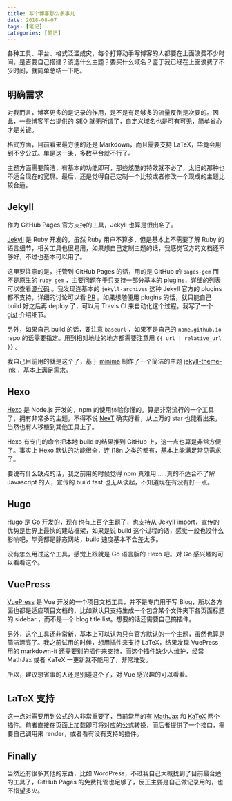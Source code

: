 ```yaml
---
title: 写个博客那么多事儿
date: 2018-08-07
tags: [笔记]
categories: [笔记]
---
```


各种工具、平台、格式泛滥成灾，每个打算动手写博客的人都要在上面浪费不少时间。是否要自己搭建？该选什么主题？要买什么域名？鉴于我已经在上面浪费了不少时间，就简单总结一下吧。

<!-- more -->

## 明确需求

对我而言，博客更多的是记录的作用，是不是有足够多的流量反倒是次要的。因此，一些博客平台提供的 SEO 就无所谓了，自定义域名也是可有可无，简单省心才是关键。

格式方面，目前看来最方便的还是 Markdown，而且需要支持 LaTeX，毕竟会用到不少公式。单是这一条，多数平台就不行了。

主题方面需要简洁，有基本的功能即可，那些炫酷的特效就不必了，太旧的那种也不适合现在的宽屏。最后，还是觉得自己定制一个比较或者修改一个现成的主题比较合适。

## Jekyll

作为 GitHub Pages 官方支持的工具，Jekyll 也算是很出名了。

[Jekyll](https://jekyllrb.com/) 是 Ruby 开发的，虽然 Ruby 用户不算多，但是基本上不需要了解 Ruby 的语言细节，相关工具也很易用，如果想自己定制主题的话，我感觉官方的文档还不够好，不过也基本可以用了。

这里要注意的是，托管到 GitHub Pages 的话，用的是 GitHub 的 `pages-gem` 而不是原生的 `ruby gem` ，主要问题在于只支持一部分基本的 plugins，详细的列表可以查看[源代码](https://github.com/github/pages-gem/blob/master/lib/github-pages/plugins.rb) 。我发现连基本的 `jekyll-archives` 这种 Jekyll 官方的 plugins 都不支持，详细的讨论可以看 [PR](https://github.com/github/pages-gem/pull/106) 。如果想随便用 plugins 的话，就只能自己 build 好之后再 deploy 了，可以用 Travis CI 来自动化这个过程。我写了一个 [gist](https://gist.github.com/kemingy/776ccc839b28c0e8c0f867cddabb0b8e) 介绍细节。

另外，如果自己 build 的话，要注意 `baseurl` ，如果不是自己的 `name.github.io` repo 的话需要指定。用到相对地址的地方都需要注意用 `{{ url | relative_url }}` 。

我自己目前用的就是这个了，基于 [minima](https://github.com/jekyll/minima) 制作了一个简洁的主题 [jekyll-theme-ink](https://github.com/kemingy/jekyll-theme-ink) ，基本上满足需求。

## Hexo

[Hexo](https://hexo.io/zh-cn/) 是 Node.js 开发的，npm 的使用体验你懂的。算是非常流行的一个工具了，拥有非常多的主题，不得不说 [NexT](https://github.com/iissnan/hexo-theme-next) 确实好看，从上万的 star 也能看出来，当然也有人移植到其他工具上了。

Hexo 有专门的命令把本地 build 的结果推到 GitHub 上，这一点也算是非常方便了。事实上 Hexo 默认的功能很全，连 i18n 之类的都有，基本上能满足常见需求了。

要说有什么缺点的话，我之前用的时候觉得 npm 真难用……真的不适合不了解 Javascript 的人，宣传的 build fast 也无从谈起，不知道现在有没有好一点。

## Hugo

[Hugo](https://github.com/gohugoio/hugo) 是 Go 开发的，现在也有上百个主题了，也支持从 Jekyll import，宣传的优势是世界上最快的建站框架，如果是说 build 这个过程的话，感觉一般也没什么影响吧，毕竟都是静态网站，build 速度基本不会差太多。

没有怎么用过这个工具，感觉上跟就是 Go 语言版的 Hexo 吧。对 Go 感兴趣的可以看看这个。

## VuePress

[VuePress](https://vuepress.vuejs.org/) 是 Vue 开发的一个项目文档工具，并不是专门用于写 Blog，所以各方面也都是适应项目文档的，比如默认只支持生成一个包含某个文件夹下各页面标题的 sidebar ，而不是一个 blog title list。想要的话还需要自己搞插件。

另外，这个工具还非常新，基本上可以认为只有官方默认的一个主题，虽然也算是简洁漂亮了。我之前试用的时候，想用插件来支持 LaTeX，结果发现 VuePress 用的 markdown-it 还需要别的插件来支持，而这个插件缺少人维护，经常 MathJax 或者 KaTeX 一更新就不能用了，非常难受。

所以，建议想省事的人还是别碰这个了，对 Vue 感兴趣的可以看看。

## LaTeX 支持

这一点对需要用到公式的人非常重要了，目前常用的有 [MathJax](https://www.mathjax.org/) 和 [KaTeX](https://khan.github.io/KaTeX/) 两个插件。前者直接在页面上加载即可将对应的公式转换，而后者提供了一个接口，需要自己调用来 render，或者看有没有支持的插件。

## Finally

当然还有很多其他的东西，比如 WordPress，不过我自己大概找到了目前最合适的工具了，GitHub Pages 的免费托管也足够了，反正主要是自己做记录用的，也不指望多火。